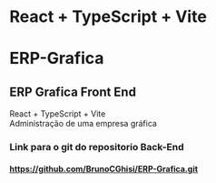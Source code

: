# React + TypeScript + Vite

# ERP-Grafica
## ERP Grafica Front End
React + TypeScript + Vite <br>
Administração de uma empresa gráfica
### Link para  o git do repositorio Back-End  
#### https://github.com/BrunoCGhisi/ERP-Grafica.git
